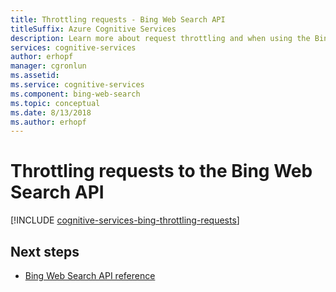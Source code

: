 ```yaml
---
title: Throttling requests - Bing Web Search API
titleSuffix: Azure Cognitive Services
description: Learn more about request throttling and when using the Bing Web Search API.
services: cognitive-services
author: erhopf
manager: cgronlun
ms.assetid:
ms.service: cognitive-services
ms.component: bing-web-search
ms.topic: conceptual
ms.date: 8/13/2018
ms.author: erhopf
---
```


# Throttling requests to the Bing Web Search API

[!INCLUDE [cognitive-services-bing-throttling-requests](../../../includes/cognitive-services-bing-throttling-requests.md)]

## Next steps

* [Bing Web Search API reference](https://docs.microsoft.com/rest/api/cognitiveservices/bing-web-api-v7-reference)
